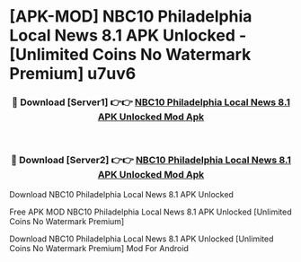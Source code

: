# [APK-MOD] NBC10 Philadelphia Local News 8.1 APK Unlocked - [Unlimited Coins No Watermark Premium] u7uv6



<div align="center">
<h3>🔴 Download [Server1] 👉👉 <a href="https://momento.my/?title=NBC10_Philadelphia_Local_News_8.1_APK_Unlocked">NBC10 Philadelphia Local News 8.1 APK Unlocked Mod Apk</a></h3><br>

<h3>🔴 Download [Server2] 👉👉 <a href="https://momento.my/?title=NBC10_Philadelphia_Local_News_8.1_APK_Unlocked">NBC10 Philadelphia Local News 8.1 APK Unlocked Mod Apk</a></h3>
</div>



Download NBC10 Philadelphia Local News 8.1 APK Unlocked 

Free APK MOD NBC10 Philadelphia Local News 8.1 APK Unlocked [Unlimited Coins No Watermark Premium]

Download NBC10 Philadelphia Local News 8.1 APK Unlocked [Unlimited Coins No Watermark Premium] Mod For Android

